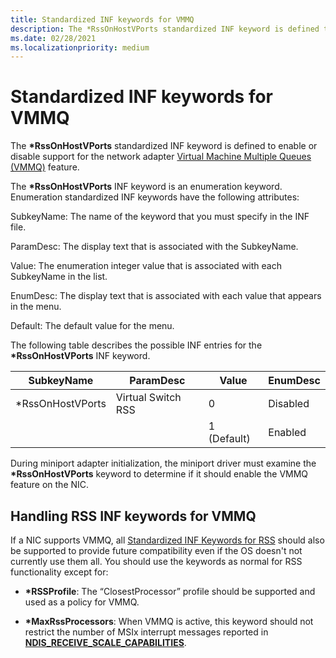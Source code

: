 ```yaml
---
title: Standardized INF keywords for VMMQ
description: The *RssOnHostVPorts standardized INF keyword is defined to enable or disable support for VMMQ.
ms.date: 02/28/2021
ms.localizationpriority: medium
---
```


# Standardized INF keywords for VMMQ

The **\*RssOnHostVPorts** standardized INF keyword is defined to enable or disable support for the network adapter [Virtual Machine Multiple Queues (VMMQ)](overview-of-virtual-machine-multiple-queues.md) feature.

The **\*RssOnHostVPorts** INF keyword is an enumeration keyword. Enumeration standardized INF keywords have the following attributes:

SubkeyName: The name of the keyword that you must specify in the INF file.

ParamDesc: The display text that is associated with the SubkeyName. 

Value: The enumeration integer value that is associated with each SubkeyName in the list. 

EnumDesc: The display text that is associated with each value that appears in the menu.

Default: The default value for the menu.

The following table describes the possible INF entries for the **\*RssOnHostVPorts** INF keyword.

| SubkeyName       | ParamDesc          | Value       | EnumDesc |
|-------------------|--------------------|-------------|----------|
| \*RssOnHostVPorts | Virtual Switch RSS | 0  | Disabled |
|                   |                    | 1 (Default)          | Enabled  |

During miniport adapter initialization, the miniport driver must examine the **\*RssOnHostVPorts** keyword to determine if it should enable the VMMQ feature on the NIC.

## Handling RSS INF keywords for VMMQ

If a NIC supports VMMQ, all [Standardized INF Keywords for RSS](standardized-inf-keywords-for-rss.md) should also be supported to provide future compatibility even if the OS doesn't not currently use them all.
You should use the keywords as normal for RSS functionality except for:

-   **\*RSSProfile**: The “ClosestProcessor” profile should be supported and used as a policy for VMMQ.

-   **\*MaxRssProcessors**: When VMMQ is active, this keyword should not restrict the number of MSIx interrupt messages reported in [**NDIS\_RECEIVE\_SCALE\_CAPABILITIES**](/windows-hardware/drivers/ddi/ntddndis/ns-ntddndis-_ndis_receive_scale_capabilities).